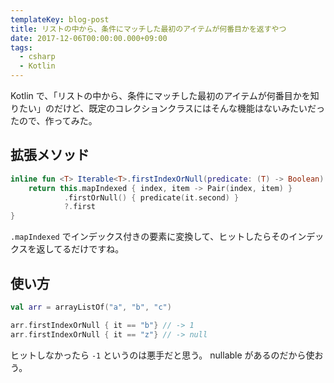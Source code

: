 ```yaml
---
templateKey: blog-post
title: リストの中から、条件にマッチした最初のアイテムが何番目かを返すやつ
date: 2017-12-06T00:00:00.000+09:00
tags:
  - csharp
  - Kotlin
---
```

Kotlin で、「リストの中から、条件にマッチした最初のアイテムが何番目かを知りたい」のだけど、既定のコレクションクラスにはそんな機能はないみたいだったので、作ってみた。

<!--more-->

## 拡張メソッド

```kotlin
inline fun <T> Iterable<T>.firstIndexOrNull(predicate: (T) -> Boolean): Int? {
    return this.mapIndexed { index, item -> Pair(index, item) }
            .firstOrNull() { predicate(it.second) }
            ?.first
}
```

``.mapIndexed`` でインデックス付きの要素に変換して、ヒットしたらそのインデックスを返してるだけですね。

## 使い方

```kotlin
val arr = arrayListOf("a", "b", "c")

arr.firstIndexOrNull { it == "b"} // -> 1
arr.firstIndexOrNull { it == "z"} // -> null
```

ヒットしなかったら ``-1`` というのは悪手だと思う。 nullable があるのだから使おう。
